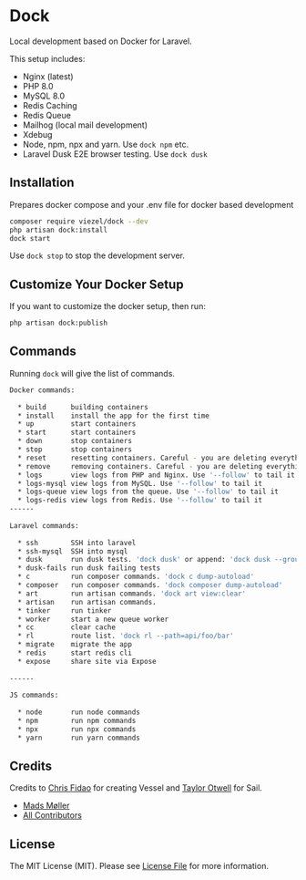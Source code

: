 # Dock

Local development based on Docker for Laravel.

This setup includes:

 * Nginx (latest)
 * PHP 8.0
 * MySQL 8.0
 * Redis Caching
 * Redis Queue
 * Mailhog (local mail development)
 * Xdebug
 * Node, npm, npx and yarn. Use `dock npm` etc.
 * Laravel Dusk E2E browser testing. Use `dock dusk`

## Installation 

Prepares docker compose and your .env file for docker based development

```bash
composer require viezel/dock --dev
php artisan dock:install
dock start
```

Use `dock stop` to stop the development server. 

## Customize Your Docker Setup

If you want to customize the docker setup, then run:

```bash
php artisan dock:publish
```

## Commands

Running `dock` will give the list of commands.

```bash
Docker commands: 
 
  * build      building containers
  * install    install the app for the first time
  * up         start containers
  * start      start containers
  * down       stop containers
  * stop       stop containers
  * reset      resetting containers. Careful - you are deleting everything
  * remove     removing containers. Careful - you are deleting everything
  * logs       view logs from PHP and Nginx. Use '--follow' to tail it
  * logs-mysql view logs from MySQL. Use '--follow' to tail it
  * logs-queue view logs from the queue. Use '--follow' to tail it
  * logs-redis view logs from Redis. Use '--follow' to tail it
------
 
Laravel commands: 
 
  * ssh        SSH into laravel
  * ssh-mysql  SSH into mysql
  * dusk       run dusk tests. 'dock dusk' or append: 'dock dusk --group=foo'
  * dusk-fails run dusk failing tests 
  * c          run composer commands. 'dock c dump-autoload'
  * composer   run composer commands. 'dock composer dump-autoload'
  * art        run artisan commands. 'dock art view:clear'
  * artisan    run artisan commands.
  * tinker     run tinker
  * worker     start a new queue worker
  * cc         clear cache
  * rl         route list. 'dock rl --path=api/foo/bar'
  * migrate    migrate the app
  * redis      start redis cli
  * expose     share site via Expose
 
------
 
JS commands: 
 
  * node       run node commands
  * npm        run npm commands
  * npx        run npx commands
  * yarn       run yarn commands

```

## Credits

Credits to [Chris Fidao](https://github.com/fideloper) for creating Vessel and [Taylor Otwell](https://github.com/taylorotwell) for Sail. 

- [Mads Møller](https://github.com/viezel)
- [All Contributors](../../contributors)

## License

The MIT License (MIT). Please see [License File](LICENSE.md) for more information.

